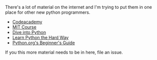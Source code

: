 There's a lot of material on the internet and I'm trying to put them in one
place for other new python programmers.

* [Codeacademy][ca]
* [MIT Course][mit]
* [Dive into Python][dive]
* [Learn Python the Hard Way][hardpy]
* [Python.org's Beginner's Guide][beg-guide]

If you this more material needs to be in here, file an issue.

[mit]: http://ocw.mit.edu/courses/electrical-engineering-and-computer-science/6-00-introduction-to-computer-science-and-programming-fall-2008/video-lectures/
[ca]: http://www.codecademy.com/en/tracks/python
[dive]: http://www.diveintopython.net/
[hardpy]: http://learnpythonthehardway.org/
[beg-guide]: https://wiki.python.org/moin/BeginnersGuide
